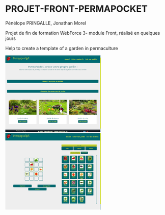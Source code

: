 # PROJET-FRONT-PERMAPOCKET 
Pénélope PRINGALLE, Jonathan Morel

Projet de fin de formation WebForce 3- module Front, réalisé en quelques jours

Help to create a template of a garden in permaculture 

<img src="img/page d'accueil.png" width="300">    <img src="img/drag and drop.png" width="300">
